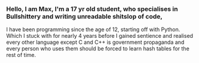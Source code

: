 ### Hello, I am Max, I'm a 17 yr old student, who specialises in Bullshittery and writing unreadable shitslop of code,

I have been programming since the age of 12, starting off with Python. Which I stuck with for nearly 4 years before I gained sentience and realised every other language except C and C++ is government propaganda and every person who uses them should be forced to learn hash tables for the rest of time.


